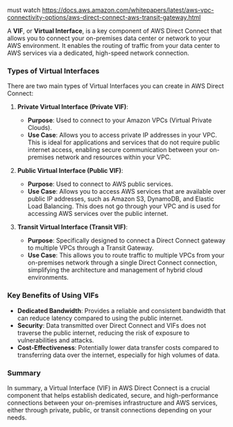 must watch
https://docs.aws.amazon.com/whitepapers/latest/aws-vpc-connectivity-options/aws-direct-connect-aws-transit-gateway.html

A **VIF**, or **Virtual Interface**, is a key component of AWS Direct Connect that allows you to connect your on-premises data center or network to your AWS environment. It enables the routing of traffic from your data center to AWS services via a dedicated, high-speed network connection.

### Types of Virtual Interfaces

There are two main types of Virtual Interfaces you can create in AWS Direct Connect:

1. **Private Virtual Interface (Private VIF)**:
   - **Purpose**: Used to connect to your Amazon VPCs (Virtual Private Clouds).
   - **Use Case**: Allows you to access private IP addresses in your VPC. This is ideal for applications and services that do not require public internet access, enabling secure communication between your on-premises network and resources within your VPC.

2. **Public Virtual Interface (Public VIF)**:
   - **Purpose**: Used to connect to AWS public services.
   - **Use Case**: Allows you to access AWS services that are available over public IP addresses, such as Amazon S3, DynamoDB, and Elastic Load Balancing. This does not go through your VPC and is used for accessing AWS services over the public internet.

3. **Transit Virtual Interface (Transit VIF)**:
   - **Purpose**: Specifically designed to connect a Direct Connect gateway to multiple VPCs through a Transit Gateway.
   - **Use Case**: This allows you to route traffic to multiple VPCs from your on-premises network through a single Direct Connect connection, simplifying the architecture and management of hybrid cloud environments.

### Key Benefits of Using VIFs

- **Dedicated Bandwidth**: Provides a reliable and consistent bandwidth that can reduce latency compared to using the public internet.
- **Security**: Data transmitted over Direct Connect and VIFs does not traverse the public internet, reducing the risk of exposure to vulnerabilities and attacks.
- **Cost-Effectiveness**: Potentially lower data transfer costs compared to transferring data over the internet, especially for high volumes of data.

### Summary
In summary, a Virtual Interface (VIF) in AWS Direct Connect is a crucial component that helps establish dedicated, secure, and high-performance connections between your on-premises infrastructure and AWS services, either through private, public, or transit connections depending on your needs.